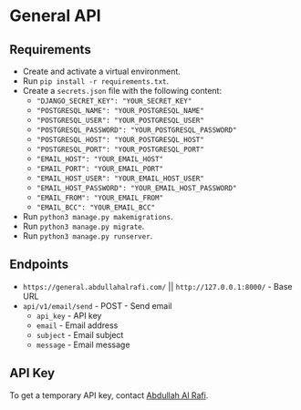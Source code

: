 # General API

##

## Requirements

- Create and activate a virtual environment.
- Run `pip install -r requirements.txt`.
- Create a `secrets.json` file with the following content:
  - `"DJANGO_SECRET_KEY": "YOUR_SECRET_KEY"`
  - `"POSTGRESQL_NAME": "YOUR_POSTGRESQL_NAME"`
  - `"POSTGRESQL_USER": "YOUR_POSTGRESQL_USER"`
  - `"POSTGRESQL_PASSWORD": "YOUR_POSTGRESQL_PASSWORD"`
  - `"POSTGRESQL_HOST": "YOUR_POSTGRESQL_HOST"`
  - `"POSTGRESQL_PORT": "YOUR_POSTGRESQL_PORT"`
  - `"EMAIL_HOST": "YOUR_EMAIL_HOST"`
  - `"EMAIL_PORT": "YOUR_EMAIL_PORT"`
  - `"EMAIL_HOST_USER": "YOUR_EMAIL_HOST_USER"`
  - `"EMAIL_HOST_PASSWORD": "YOUR_EMAIL_HOST_PASSWORD"`
  - `"EMAIL_FROM": "YOUR_EMAIL_FROM"`
  - `"EMAIL_BCC": "YOUR_EMAIL_BCC"`
- Run `python3 manage.py makemigrations`.
- Run `python3 manage.py migrate`.
- Run `python3 manage.py runserver`.

##

## Endpoints

- `https://general.abdullahalrafi.com/` || `http://127.0.0.1:8000/` - Base URL
- `api/v1/email/send` - POST - Send email
  - `api_key` - API key
  - `email` - Email address
  - `subject` - Email subject
  - `message` - Email message

##

## API Key

To get a temporary API key, contact [Abdullah Al Rafi](https://abdullahalrafi.com/).

##
